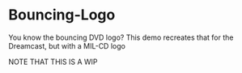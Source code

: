 # Bouncing-Logo

You know the bouncing DVD logo? This demo recreates that for the Dreamcast, but with a MIL-CD logo

NOTE THAT THIS IS A WIP
